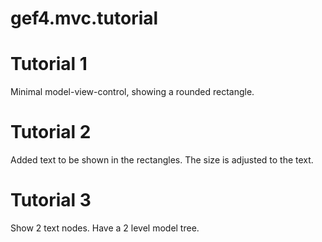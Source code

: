 # gef4.mvc.tutorial

Tutorial 1
==========

Minimal model-view-control, showing a rounded rectangle.

Tutorial 2
==========

Added text to be shown in the rectangles. The size is adjusted to the text.

Tutorial 3
==========

Show 2 text nodes. Have a 2 level model tree.






